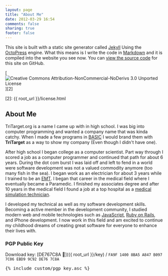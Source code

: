 ```yaml
---
layout: page
title: "About Me"
date: 2012-03-29 16:54
comments: false
sharing: true
footer: false
---
```

This site is built with a static site generator called [Jekyll][] Using the
[OctoPress][] engine. What this means is I write the code in [Markdown][] and
it is compiled into the website you see now. You can [view the source code][1]
for this site on GitHub.

[![Creative Commons Attribution-NonCommercial-NoDerivs 3.0 Unported License](http://i.creativecommons.org/l/by-nc-nd/3.0/88x31.png)][2]

[Jekyll]: http://jekyllrb.com/
[OctoPress]: http://octopress.org/
[Markdown]: http://daringfireball.net/projects/markdown/
[1]: https://github.com/sukima/dev-tritarget-org
[2]: {{ root_url }}/license.html

## About Me
TriTarget.org is a name I came up with in high school. I was big into computer
programming and wanted a company name that was kinda catchy. When I made a few
programs in [BASIC][] I would brand them with __TriTarget__ as a way to show
my company (Even though I didn't have one).

After high school I began college as a computer scientist. Part way through I
scored a job as a computer programmer and continued that path for about 6
years. During the dot com burst I was laid off and left to fend in a world were
software development was not a valued commodity anymore (too many fish in the
sea). I began work as an electrician for about 3 years while I trained to be an
[EMT][]. I began that career in the medical field where I eventually became a
Paramedic. I finished my associates degree and after 10 years in the medical
field I found a job at a top hospital as a
[medical simulation technician](https://gist.github.com/sukima/5328751).

I developed my technical as well as my software development skills. Becoming a
active member in the development community, I studied modern web and mobile
technologies such as [JavaScript][JS], [Ruby on Rails][RoR], and iPhone
development. I now work in this field and am excited to continue my childhood
dreams of creating great software for everyone to enhance their lives with.

[BASIC]: http://en.wikipedia.org/wiki/BASIC
[EMT]: http://en.wikipedia.org/wiki/Emergency_medical_technician
[ECMO]: http://en.wikipedia.org/wiki/Extracorporeal_membrane_oxygenation
[JS]: http://en.wikipedia.org/wiki/JavaScript
[RoR]: http://rubyonrails.org/

### PGP Public Key

Download key: [DE767C8A :closed_lock_with_key:]({{ root_url }}/key) / `FA9F 1400 8BA5 A847 B097 7C06 EBD9 9C92 DE76 7C8A`

<pre>
{% include custom/pgp_key.asc %}
</pre>
